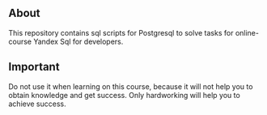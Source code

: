 ## About

This repository contains sql scripts for Postgresql to solve tasks for online-course Yandex Sql for developers.

## Important

Do not use it when learning on this course, because it will not help you to obtain knowledge and get success.
Only hardworking will help you to achieve success.
